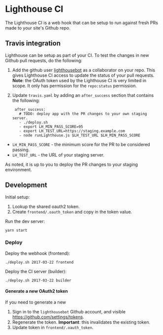 # Lighthouse CI

The Lighthouse CI is a web hook that can be setup to run against fresh PRs made
to your site's Github repo.

## Travis integration

Lighthouse can be setup as part of your CI. To test the changes in new Github pull requests, do the following:

1. Add the github user [lighthousebot](https://github.com/lighthousebot) as a collaborator on your repo. This gives Lighthouse CI access to update the status of your pull requests. **Note**: the OAuth token used by the Lighthouse CI is very limited in scope. It only has permission for the `repo:status` permission.
2. Update `travis.yaml` by adding an `after_success` section that contains the following:

        after_success:
          # TODO: deploy app with the PR changes to your own staging server.
          - ./deploy.sh
          - export LH_MIN_PASS_SCORE=95
          - export LH_TEST_URL=https://staging.example.com
          - node runLighthouse.js $LH_TEST_URL $LH_MIN_PASS_SCORE

- `LH_MIN_PASS_SCORE` - the minimum score for the PR to be considered passing.
- `LH_TEST_URL` - the URL of your staging server.

As noted, it is up to you to deploy the PR changes to your staging environment.

## Development

Initial setup:

1. Lookup the shared oauth2 token.
2. Create `frontend/.oauth_token` and copy in the token value.

Run the dev server:

    yarn start

### Deploy

Deploy the webhook (frontend):

    ./deploy.sh 2017-03-22 frontend

Deploy the CI server (builder):

    ./deploy.sh 2017-03-22 builder

#### Generate a new OAuth2 token

If you need to generate a new

1. Sign in to the `lighthousebot` Github account, and visible https://github.com/settings/tokens.
2. Regenerate the token. **Important**: this invalidates the existing token.
3. Update token in `frontend/.oauth_token`.
